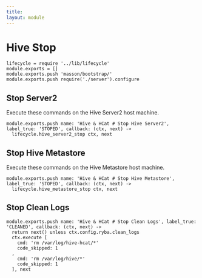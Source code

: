 ```yaml
---
title: 
layout: module
---
```


# Hive Stop

    lifecycle = require '../lib/lifecycle'
    module.exports = []
    module.exports.push 'masson/bootstrap/'
    module.exports.push require('./server').configure

## Stop Server2

Execute these commands on the Hive Server2 host machine.

    module.exports.push name: 'Hive & HCat # Stop Hive Server2', label_true: 'STOPED', callback: (ctx, next) ->
      lifecycle.hive_server2_stop ctx, next

## Stop Hive Metastore

Execute these commands on the Hive Metastore host machine.

    module.exports.push name: 'Hive & HCat # Stop Hive Metastore', label_true: 'STOPED', callback: (ctx, next) ->
      lifecycle.hive_metastore_stop ctx, next

## Stop Clean Logs

    module.exports.push name: 'Hive & HCat # Stop Clean Logs', label_true: 'CLEANED', callback: (ctx, next) ->
      return next() unless ctx.config.ryba.clean_logs
      ctx.execute [
        cmd: 'rm /var/log/hive-hcat/*'
        code_skipped: 1
      ,
        cmd: 'rm /var/log/hive/*'
        code_skipped: 1
      ], next


